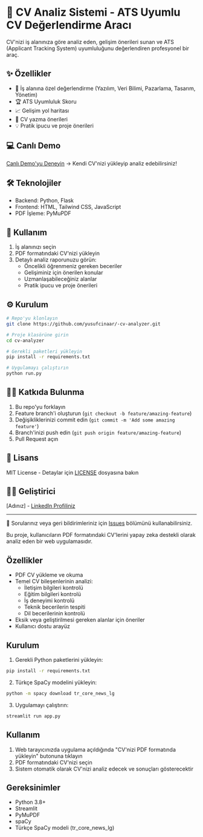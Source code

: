 # 📝 CV Analiz Sistemi - ATS Uyumlu CV Değerlendirme Aracı

CV'nizi iş alanınıza göre analiz eden, gelişim önerileri sunan ve ATS (Applicant Tracking System) uyumluluğunu değerlendiren profesyonel bir araç.

## ✨ Özellikler

- 💼 İş alanına özel değerlendirme (Yazılım, Veri Bilimi, Pazarlama, Tasarım, Yönetim)
- 🏆 ATS Uyumluluk Skoru
- 📈 Gelişim yol haritası
- 📝 CV yazma önerileri
- 💡 Pratik ipucu ve proje önerileri

## 💻 Canlı Demo

[Canlı Demo'yu Deneyin](DEMO_URL) → Kendi CV'nizi yükleyip analiz edebilirsiniz!

## 🛠️ Teknolojiler

- Backend: Python, Flask
- Frontend: HTML, Tailwind CSS, JavaScript
- PDF İşleme: PyMuPDF

## 📝 Kullanım

1. İş alanınızı seçin
2. PDF formatındaki CV'nizi yükleyin
3. Detaylı analiz raporunuzu görün:
   - Öncelikli öğrenmeniz gereken beceriler
   - Gelişiminiz için önerilen konular
   - Uzmanlaşabileceğiniz alanlar
   - Pratik ipucu ve proje önerileri

## ⚙️ Kurulum

```bash
# Repo'yu klonlayın
git clone https://github.com/yusufcinaar/-cv-analyzer.git

# Proje klasörüne girin
cd cv-analyzer

# Gerekli paketleri yükleyin
pip install -r requirements.txt

# Uygulamayı çalıştırın
python run.py
```

## 👨‍💻 Katkıda Bulunma

1. Bu repo'yu forklayın
2. Feature branch'i oluşturun (`git checkout -b feature/amazing-feature`)
3. Değişikliklerinizi commit edin (`git commit -m 'Add some amazing feature'`)
4. Branch'inizi push edin (`git push origin feature/amazing-feature`)
5. Pull Request açın

## 📃 Lisans

MIT License - Detaylar için [LICENSE](LICENSE) dosyasına bakın

## 👨‍💻 Geliştirici

[Adınız] - [LinkedIn Profiliniz](LINKEDIN_URL)

---

💬 Sorularınız veya geri bildirimleriniz için [Issues](https://github.com/yusufcinaar/-cv-analyzer/issues) bölümünü kullanabilirsiniz.

Bu proje, kullanıcıların PDF formatındaki CV'lerini yapay zeka destekli olarak analiz eden bir web uygulamasıdır.

## Özellikler

- PDF CV yükleme ve okuma
- Temel CV bileşenlerinin analizi:
  - İletişim bilgileri kontrolü
  - Eğitim bilgileri kontrolü
  - İş deneyimi kontrolü
  - Teknik becerilerin tespiti
  - Dil becerilerinin kontrolü
- Eksik veya geliştirilmesi gereken alanlar için öneriler
- Kullanıcı dostu arayüz

## Kurulum

1. Gerekli Python paketlerini yükleyin:
```bash
pip install -r requirements.txt
```

2. Türkçe SpaCy modelini yükleyin:
```bash
python -m spacy download tr_core_news_lg
```

3. Uygulamayı çalıştırın:
```bash
streamlit run app.py
```

## Kullanım

1. Web tarayıcınızda uygulama açıldığında "CV'nizi PDF formatında yükleyin" butonuna tıklayın
2. PDF formatındaki CV'nizi seçin
3. Sistem otomatik olarak CV'nizi analiz edecek ve sonuçları gösterecektir

## Gereksinimler

- Python 3.8+
- Streamlit
- PyMuPDF
- spaCy
- Türkçe SpaCy modeli (tr_core_news_lg)
